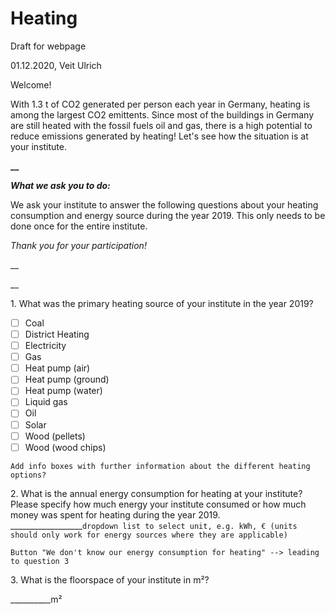 # Heating

Draft for webpage

01.12.2020, Veit Ulrich

Welcome!

With 1.3 t of CO2 generated per person each year in Germany, heating is among the largest CO2 emittents. Since most of the buildings in Germany are still heated with the fossil fuels oil and gas, there is a high potential to reduce emissions generated by heating! Let's see how the situation is at your institute.

**\_\_**

**_What we ask you to do:_**

We ask your institute to answer the following questions about your heating consumption and energy source during the year 2019. This only needs to be done once for the entire institute.

_Thank you for your participation!_

\_\_

\_\_

1\. What was the primary heating source of your institute in the year 2019?

* [ ] Coal
* [ ] District Heating
* [ ] Electricity
* [ ] Gas
* [ ] Heat pump (air)
* [ ] Heat pump (ground)
* [ ] Heat pump (water)
* [ ] Liquid gas
* [ ] Oil
* [ ] Solar
* [ ] Wood (pellets)
* [ ] Wood (wood chips)

`Add info boxes with further information about the different heating options?`

2\. What is the annual energy consumption for heating at your institute? Please specify how much energy your institute consumed or how much money was spent for heating during the year 2019.
\_\_\_\_\_\_\_\_\_\_\_\_\_\_\_\_\_\_`dropdown list to select unit, e.g. kWh, € (units should only work for energy sources where they are applicable)`

`Button "We don't know our energy consumption for heating" --> leading to question 3`

3\. What is the floorspace of your institute in m²?

\_\_\_\_\_\_\_\_\_\_m²
